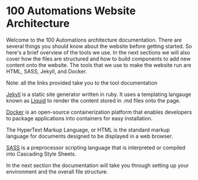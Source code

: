 <div>
    <h1>100 Automations Website Architecture</h1>
    <p>
        Welcome to the 100 Automations architecture documentation. There are several things you should know about the website before getting started.
        So here's a brief overview of the tools we use. In the next sections we will also cover how the files are structured and how to build components to add new content onto the website.
        The tools that we use to make the website run are HTML, SASS, Jekyll, and Docker. 
    </p>
    <p>Note: all the links provided take you to the tool documentation</p>
    <p>
    <a href="https://jekyllrb.com/"><u>Jekyll</u></a> is a static site generator written in ruby. It uses a templating langauge known as <a href="https://shopify.github.io/liquid/"><u>Liquid</u></a> to render the content stored in .md files onto the page.
    </p>
    <p>
    <a href="https://www.docker.com/"><u>Docker</u></a> is an open-source containerization platform that enables developers to package applications into containers for easy installation.
    </p>
    <p>
     The HyperText Markup Language, or HTML is the standard markup language for documents designed to be displayed in a web browser.
     </p>
     <p>
     <a href="https://sass-lang.com/"><u>SASS</u></a> is a preprocessor scripting language that is interpreted or compiled into Cascading Style Sheets.
     </p>
    <p>
     In the next section the documentation will take you through setting up your environment and the overall file structure.
     </p>
</div>
